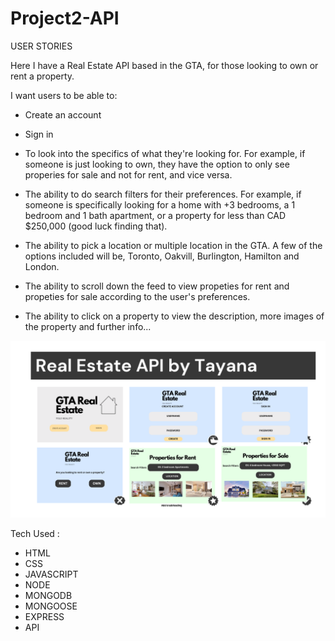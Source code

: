 # Project2-API

USER STORIES

Here I have a Real Estate API based in the GTA, for those looking to own or rent a property.

 I want users to be able to:

 - Create an account
 - Sign in
 - To look into the specifics of what they're looking for. For example, if someone is just looking to own, they have the option to only see properies for sale and not for rent, and vice versa.

 - The ability to do search filters for their preferences. For example, if someone is specifically looking for a home with +3 bedrooms, a 1 bedroom and 1 bath apartment, or a property for less than CAD $250,000 (good luck finding that). 

 - The ability to pick a location or multiple location in the GTA. A few of the options included will be, Toronto, Oakvill, Burlington, Hamilton and London.
 
 - The ability to scroll down the feed to view propeties for rent and propeties for sale according to the user's preferences.

 - The ability to click on a property to view the description, more images of the property and further info...


 ![](Agenda.png)

 Tech Used :

 - HTML 
 - CSS
 - JAVASCRIPT
 - NODE
 - MONGODB
 - MONGOOSE
 - EXPRESS
 - API